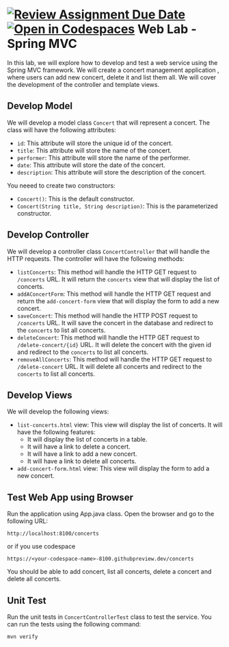 [![Review Assignment Due Date](https://classroom.github.com/assets/deadline-readme-button-22041afd0340ce965d47ae6ef1cefeee28c7c493a6346c4f15d667ab976d596c.svg)](https://classroom.github.com/a/UfrgcffG)
[![Open in Codespaces](https://classroom.github.com/assets/launch-codespace-2972f46106e565e64193e422d61a12cf1da4916b45550586e14ef0a7c637dd04.svg)](https://classroom.github.com/open-in-codespaces?assignment_repo_id=20149483)
 Web Lab - Spring MVC
 ====================
In this lab, we will explore how to develop and test a web service using the Spring MVC framework. We will create a concert management application , where users can add new concert, delete it and list them all. We will cover the development of the controller and template views.

## Develop Model
We will develop a model class `Concert` that will represent a concert. The class will have the following attributes:
* `id`: This attribute will store the unique id of the concert.
* `title`: This attribute will store the name of the concert.
* `performer`: This attribute will store the name of the performer.
* `date`: This attribute will store the date of the concert.
* `description`: This attribute will store the description of the concert.

You neeed to create two constructors:
* `Concert()`: This is the default constructor.
* `Concert(String title, String description)`: This is the parameterized constructor.

## Develop Controller
We will develop a controller class `ConcertController` that will handle the HTTP requests. The controller will have the following methods:
* `listConcerts`: This method will handle the HTTP GET request to `/concerts` URL. It will return the `concerts` view that will display the list of concerts.
* `addAConcertForm`: This method will handle the HTTP GET request and return the `add-concert-form` view that will display the form to add a new concert.
* `saveConcert`: This method will handle the HTTP POST request to `/concerts` URL. It will save the concert in the database and redirect to the `concerts` to list all concerts.
* `deleteConcert`: This method will handle the HTTP GET request to `/delete-concert/{id}` URL. It will delete the concert with the given id and redirect to the `concerts` to list all concerts.
* `removeAllConcerts`: This method will handle the HTTP GET request to `/delete-concert` URL. It will delete all concerts and redirect to the `concerts` to list all concerts.

## Develop Views
We will develop the following views:
* `list-concerts.html` view: This view will display the list of concerts. It will have the following features:
  * It will display the list of concerts in a table.
  * It will have a link to delete a concert.
  * It will have a link to add a new concert.
  * It will have a link to delete all concerts.
* `add-concert-form.html` view: This view will display the form to add a new concert. 

## Test Web App using Browser
Run the application using App.java class. Open the browser and go to the following URL:
```
http://localhost:8100/concerts
```
or if you use codespace
```
https://<your-codespace-name>-8100.githubpreview.dev/concerts
```
You should be able to add concert, list all concerts, delete a concert and delete all concerts.

## Unit Test
Run the unit tests in `ConcertControllerTest` class to test the service. You can run the tests using the following command:
```
mvn verify
```

